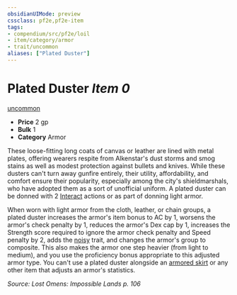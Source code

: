 ```yaml
---
obsidianUIMode: preview
cssclass: pf2e,pf2e-item
tags:
- compendium/src/pf2e/loil
- item/category/armor
- trait/uncommon
aliases: ["Plated Duster"]
---
```

# Plated Duster *Item 0*  
[uncommon](/rules/traits/uncommon.md)  

- **Price** 2 gp
- **Bulk** 1
- **Category** Armor

These loose-fitting long coats of canvas or leather are lined with metal plates, offering wearers respite from Alkenstar's dust storms and smog stains as well as modest protection against bullets and knives. While these dusters can't turn away gunfire entirely, their utility, affordability, and comfort ensure their popularity, especially among the city's shieldmarshals, who have adopted them as a sort of unofficial uniform. A plated duster can be donned with 2 [Interact](/rules/actions/interact.md) actions or as part of donning light armor.

When worn with light armor from the cloth, leather, or chain groups, a plated duster increases the armor's item bonus to AC by 1, worsens the armor's check penalty by 1, reduces the armor's Dex cap by 1, increases the Strength score required to ignore the armor check penalty and Speed penalty by 2, adds the [noisy](/rules/traits/noisy.md) trait, and changes the armor's group to composite. This also makes the armor one step heavier (from light to medium), and you use the proficiency bonus appropriate to this adjusted armor type. You can't use a plated duster alongside an [armored skirt](/compendium/equipment/items/armored-skirt-locg.md) or any other item that adjusts an armor's statistics.

*Source: Lost Omens: Impossible Lands p. 106*
